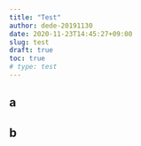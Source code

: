```yaml
---
title: "Test"
author: dede-20191130
date: 2020-11-23T14:45:27+09:00
slug: test
draft: true
toc: true
# type: test
---
```


## a

## b